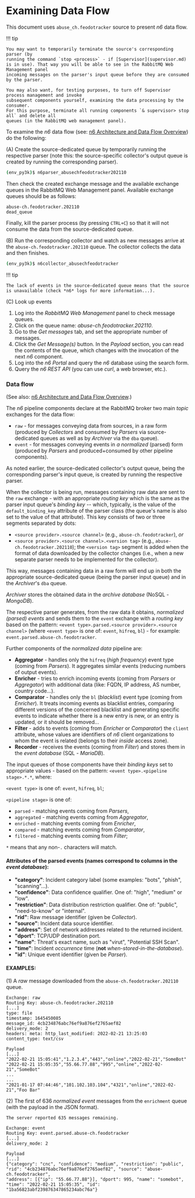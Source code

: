 # Examining Data Flow

This document uses `abuse_ch.feodotracker` source to present *n6* data flow.

!!! tip

    You may want to temporarily terminate the source's corresponding parser (by
    running the command `stop <process>` - if [Supervisor](supervisor.md)
    is in use). That way you will be able to see in the RabbitMQ Web Management panel
    incoming messages on the parser's input queue before they are consumed
    by the parser.

    You may also want, for testing purposes, to turn off Supervisor process management and invoke
    subsequent components yourself, examining the data processing by the consumer. 
    For this purpose, terminate all running components `& supervisor> stop all` and delete all 
    queues (in the RabbitMQ web management panel).


To examine the *n6* data flow (see: [n6 Architecture and Data Flow Overview](../../data_flow_overview.md)) do the following:

(A) Create the source-dedicated queue by temporarily running the respective parser (note this: the source-specific collector's output queue is created by running the corresponding parser).

```bash
(env_py3k)$ n6parser_abusechfeodotracker202110
```

Then check the created exchange message and the available exchange queues in the RabbitMQ Web Management panel. Available exchange queues should be as follows:

```text
abuse-ch.feodotracker.202110
dead_queue
```

Finally, kill the parser process (by pressing `CTRL+C`) so that it will not consume the data from the source-dedicated queue.


(B) Run the corresponding collector and watch as new messages arrive at the `abuse-ch.feodotracker.202110` queue. The collector collects the data and then finishes.

```bash
(env_py3k)$ n6collector_abusechfeodotracker
```

!!! tip

    The lack of events in the source-dedicated queue means that the source is unavailable (check *n6* logs for more information...).


(C) Look up events

1. Log into the *RabbitMQ Web Management* panel to check message queues.
2. Click on the queue name: *abuse-ch.feodotracker.202110*.
3. Go to the *Get messages* tab, and set the appropriate number of messages.
4. Click the *Get Message(s)* button. In the *Payload* section, you can read the contents of the queue, which changes with the invocation of the next _n6_ component.
5. Log into the *n6 Portal* and query the *n6* database using the search form.
6. Query the *n6 REST API* (you can use _curl_, a web browser, etc.).


### Data flow

(See also: [n6 Architecture and Data Flow Overview](../../data_flow_overview.md).)

The *n6* pipeline components declare at the RabbitMQ broker two main *topic* exchanges for the data flow:

* `raw` - for messages conveying data from sources, in a raw form (produced by *Collectors* and consumed by *Parsers* via source-dedicated queues as well as by *Archiver* via the `dba` queue).
* `event` - for messages conveying events in *a normalized* (parsed) form (produced by *Parsers* and produced+consumed by other pipeline components).

As noted earlier, the source-dedicated collector's output queue, being the corresponding parser's input queue, is created by running the respective parser.

When the collector is being run, messages containing raw data are sent
to the `raw` exchange - with an appropriate *routing key* which is the
same as the parser input queue's *binding key* -- which, typically, is
the value of the `default_binding_key` attribute of the parser class
(the queue's name is also set to the value of that attribute). This key
consists of two or three segments separated by dots:

* `<source provider>.<source channel>` (e.g., `abuse-ch.feodotracker`), *or*
* `<source provider>.<source channel>.<version tag>` (e.g., `abuse-ch.feodotracker.202110`);
  the `<version tag>` segment is added when the format of data downloaded
  by the collector changes (i.e., when a new separate parser needs to be
  implemented for the collector).

This way, messages containing data in a raw form will end up in both the
appropriate source-dedicated queue (being the parser input queue) and in
the *Archiver*'s `dba` queue.

*Archiver* stores the obtained data in the *archive database* (NoSQL - *MongoDB*).

The respective parser generates, from the raw data it obtains,
*normalized (parsed) events* and sends them to the `event` exchange with
a *routing key* based on the pattern: `<event type>.parsed.<source
provider>.<source channel>` (where `<event type>` is one of: `event`,
`hifreq`, `bl`) - for example: `event.parsed.abuse-ch.feodotracker`.

Further components of the *normalized data* pipeline are:

* **Aggregator** - handles only the `hifreq` (*high frequency*) event type (coming from *Parsers*).
  It aggregates similar events (reducing numbers of output events).
* **Enricher** - tries to enrich incoming events (coming from *Parsers* or *Aggregator*)
  with additional data (like: FQDN, IP address, AS number, country code...).
* **Comparator** - handles only the `bl` (*blacklist*) event type (coming from *Enricher*).
  It treats incoming events as blacklist entries, comparing different
  versions of the concerned blacklist and generating specific events to
  indicate whether there is a new entry is new, or an entry is updated, or
  it should be removed...
* **Filter** - adds to events (coming from *Enricher* or *Comparator*) the `client` attribute,
  whose values are identifiers of *n6* client organizations to whom the
  event is related (belongs to their *inside* access zone).
* **Recorder** - receives the events (coming from *Filter*) and stores them in the *event database*
  (SQL - *MariaDB*).

The input queues of those components have their *binding keys* set to appropriate
values - based on the pattern: `<event type>.<pipeline stage>.*.*`, where:

`<event type>` is one of: `event`, `hifreq`, `bl`;

`<pipeline stage>` is one of:

* `parsed` - matching events coming from *Parsers*,
* `aggregated` - matching events coming from *Aggregator*,
* `enriched` - matching events coming from *Enricher*,
* `compared` - matching events coming from *Comparator*,
* `filtered` - matching events coming from *Filter*;

`*` means that any non-`.` characters will match.

#### Attributes of the parsed events (names correspond to columns in the *event database*):

* **"category"**: Incident category label (some examples: "bots", "phish", "scanning"...).
* **"confidence"**: Data confidence qualifier. One of: "high", "medium" or "low".
* **"restriction"**: Data distribution restriction qualifier. One of: "public", "need-to-know" or "internal".
* **"rid"**: Raw message identifier (given be *Collector*).
* **"source"**: Incident data source identifier.
* **"address"**: Set of network addresses related to the returned incident.
* **"dport"**: TCP/UDP destination port.
* **"name"**: Threat's exact name, such as "virut", "Potential SSH Scan".
* **"time"**: Incident *occurrence* time (**not** *when-stored-in-the-database*).
* **"id"**: Unique event identifier (given be *Parser*).

#### EXAMPLES:

(1) A *raw* message downloaded from the `abuse-ch.feodotracker.202110` queue.

```text
Exchange: raw
Routing Key: abuse-ch.feodotracker.202110
[...]
type: file
timestamp: 1645450085
message_id: 4cb234876abc76ef9a876ef2765aef82
delivery_mode: 2
headers: meta: http_last_modified: 2022-02-21 13:25:03
content_type: text/csv

Payload
[...]
"2022-02-21 15:05:41","1.2.3.4","443","online","2022-02-21","SomeBot"
"2022-02-21 15:05:35","55.66.77.88","995","online","2022-02-21","SomeBot"
...
...
"2021-01-17 07:44:46","101.102.103.104","4321","online","2022-02-21","Foo Bar"
```

(2) The first of 636 *normalized event* messages from the `enrichment` queue
(with the payload in the JSON format).

```text
The server reported 635 messages remaining.

Exchange: event
Routing Key: event.parsed.abuse-ch.feodotracker
[...]
delivery_mode: 2

Payload
[...]
{"category": "cnc", "confidence": "medium", "restriction": "public", 
"rid": "4cb234876abc76ef9a876ef2765aef82", "source": "abuse-ch.feodotracker", 
"address": [{"ip": "55.66.77.88"}], "dport": 995, "name": "somebot", 
"time": "2022-02-21 15:05:35", "id": "1ba56823abf239876347865234abc76a"}
```
